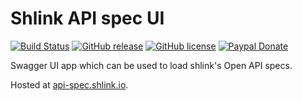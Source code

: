 # Shlink API spec UI

[![Build Status](https://img.shields.io/github/actions/workflow/status/shlinkio/shlink-api-spec-ui/ci.yml?branch=main&logo=github&style=flat-square)](https://github.com/shlinkio/shlink-api-spec-ui/actions/workflows/ci.yml?query=workflow%3A%22Continuous+integration%22)
[![GitHub release](https://img.shields.io/github/release/shlinkio/shlink-api-spec-ui.svg?style=flat-square)](https://github.com/shlinkio/shlink-api-spec-ui/releases/latest)
[![GitHub license](https://img.shields.io/github/license/shlinkio/shlink-api-spec-ui.svg?style=flat-square)](https://github.com/shlinkio/shlink-api-spec-ui/blob/main/LICENSE)
[![Paypal Donate](https://img.shields.io/badge/Donate-paypal-blue.svg?style=flat-square&logo=paypal&colorA=cccccc)](https://slnk.to/donate)

Swagger UI app which can be used to load shlink's Open API specs.

Hosted at [api-spec.shlink.io](https://api-spec.shlink.io).
